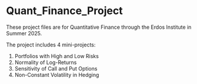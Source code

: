 # Quant_Finance_Project
These project files are for Quantitative Finance through the Erdos Institute in Summer 2025.

The project includes 4 mini-projects:
1. Portfolios with High and Low Risks
2. Normality of Log-Returns
3. Sensitivity of Call and Put Options
4. Non-Constant Volatility in Hedging
